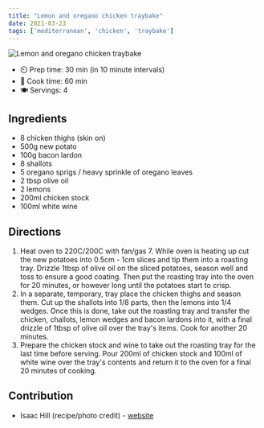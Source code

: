 ```yaml
---
title: "Lemon and oregano chicken traybake"
date: 2021-03-23
tags: ['mediterranean', 'chicken', 'traybake']
---
```


![Lemon and oregano chicken traybake](/pix/lemon-and-oregano-chicken-traybake.webp)

- ⏲️ Prep time: 30 min (in 10 minute intervals)
- 🍳 Cook time: 60 min
- 🍽️ Servings: 4

## Ingredients

- 8 chicken thighs (skin on)
- 500g new potato
- 100g bacon lardon
- 8 shallots
- 5 oregano sprigs / heavy sprinkle of oregano leaves
- 2 tbsp olive oil
- 2 lemons
- 200ml chicken stock
- 100ml white wine

## Directions

1. Heat oven to 220C/200C with fan/gas 7. While oven is heating up cut the new potatoes into 0.5cm - 1cm slices and tip them into a roasting tray. Drizzle 1tbsp of olive oil on the sliced potatoes, season well and toss to ensure a good coating. Then put the roasting tray into the oven for 20 minutes, or however long until the potatoes start to crisp.
2. In a separate, temporary, tray place the chicken thighs and season them. Cut up the shallots into 1/8 parts, then the lemons into 1/4 wedges. Once this is done, take out the roasting tray and transfer the chicken, challots, lemon wedges and bacon lardons into it, with a final drizzle of 1tbsp of olive oil over the tray's items. Cook for another 20 minutes.
3. Prepare the chicken stock and wine to take out the roasting tray for the last time before serving. Pour 200ml of chicken stock and 100ml of white wine over the tray's contents and return it to the oven for a final 20 minutes of cooking.

## Contribution

- Isaac Hill (recipe/photo credit) - [website](https://isaachill.co.uk)
